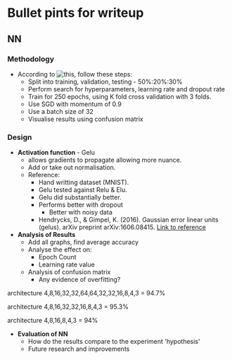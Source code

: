 # Bullet pints for writeup

## NN

### Methodology

- According to ![this](https://arxiv.org/abs/1811.12808), follow these steps:
  - Split into training, validation, testing - 50%:20%:30%
  - Perform search for hyperparameters, learning rate and dropout rate
  - Train for 250 epochs, using K fold cross validation with 3 folds.
  - Use SGD with momentum of 0.9
  - Use a batch size of 32
  - Visualise results using confusion matrix

### Design

* **Activation function** - Gelu
  * allows gradients to propagate allowing more nuance.
  * Add or take out normalisation.
  * Reference:
    * Hand writting dataset (MNIST).
    * Gelu tested against Relu & Elu.
    * Gelu did substantially better.
    * Performs better with dropout
      * Better with noisy data
    * Hendrycks, D., & Gimpel, K. (2016). Gaussian error    linear units (gelus). arXiv preprint arXiv:1606.08415.
    [Link to reference](https://arxiv.org/abs/1606.08415)
* **Analysis of Results**
  * Add all graphs, find average accuracy
  * Analyse the effect on:
    * Epoch Count
    * Learning rate value
  * Analysis of confusion matrix
    * Any evidence of overfitting?

architecture 4,8,16,32,32,64,64,32,32,16,8,4,3 = 94.7%

architecture 4,8,16,32,32,16,8,4,3 = 95.3%

architecture 4,8,16,8,4,3 = 94%

* **Evaluation of NN**
  * How do the results compare to the experiment 'hypothesis'
  * Future research and improvements

